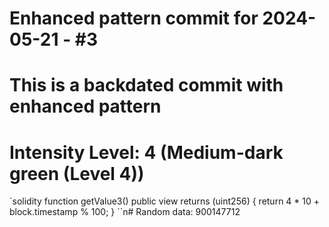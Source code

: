 ﻿# Enhanced pattern commit for 2024-05-21 - #3
# This is a backdated commit with enhanced pattern
# Intensity Level: 4 (Medium-dark green (Level 4))
`solidity
function getValue3() public view returns (uint256) {
    return 4 * 10 + block.timestamp % 100;
}
``n# Random data: 900147712

